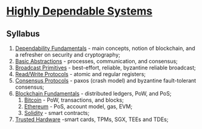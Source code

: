 # [Highly Dependable Systems](https://fenix.tecnico.ulisboa.pt/disciplinas/SDTF23/2023-2024/2-semestre)

## Syllabus

1. [Dependability Fundamentals](01-dependability-fundamentals.md) - main concepts, notion of blockchain, and a refresher on security and cryptography;
2. [Basic Abstractions](02-basic-abstractions.md) - processes, communication, and consensus;
3. [Broadcast Primitives](03-broadcast-primitives.md) - best-effort, reliable, byzantine reliable broadcast;
4. [Read/Write Protocols](04-read-write-protocols.md) - atomic and regular registers;
5. [Consensus Protocols](05-consensus-protocols.md) - paxos (crash model) and byzantine fault-tolerant consensus;
6. [Blockchain Fundamentals](06-blockchain-fundamentals.md) - distributed ledgers, PoW, and PoS;
   1. [Bitcoin](06.1-bitcoin.md) - PoW, transactions, and blocks;
   2. [Ethereum](06.2-ethereum.md) - PoS, account model, gas, EVM;
   3. [Solidity](06.3-solidity.md) - smart contracts;
7. [Trusted Hardware](07-trusted-hardware.md) -smart cards, TPMs, SGX, TEEs and TDEs;
